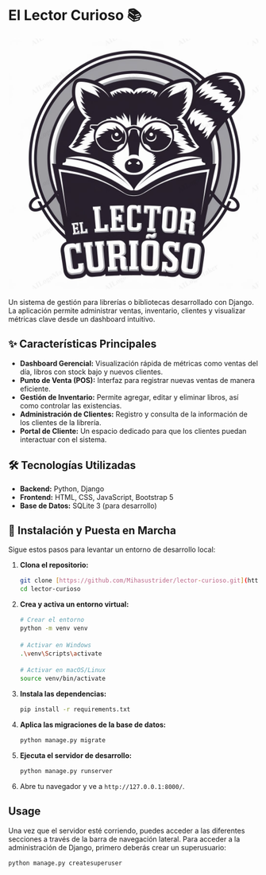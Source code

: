 # El Lector Curioso 📚

![Logo del Proyecto](https://raw.githubusercontent.com/Mihasustrider/lector-curioso/main/static/images/logo.png)

Un sistema de gestión para librerías o bibliotecas desarrollado con Django. La aplicación permite administrar ventas, inventario, clientes y visualizar métricas clave desde un dashboard intuitivo.

## ✨ Características Principales

-   **Dashboard Gerencial:** Visualización rápida de métricas como ventas del día, libros con stock bajo y nuevos clientes.
-   **Punto de Venta (POS):** Interfaz para registrar nuevas ventas de manera eficiente.
-   **Gestión de Inventario:** Permite agregar, editar y eliminar libros, así como controlar las existencias.
-   **Administración de Clientes:** Registro y consulta de la información de los clientes de la librería.
-   **Portal de Cliente:** Un espacio dedicado para que los clientes puedan interactuar con el sistema.

## 🛠️ Tecnologías Utilizadas

-   **Backend:** Python, Django
-   **Frontend:** HTML, CSS, JavaScript, Bootstrap 5
-   **Base de Datos:** SQLite 3 (para desarrollo)

## 🚀 Instalación y Puesta en Marcha

Sigue estos pasos para levantar un entorno de desarrollo local:

1.  **Clona el repositorio:**
    ```bash
    git clone [https://github.com/Mihasustrider/lector-curioso.git](https://github.com/Mihasustrider/lector-curioso.git)
    cd lector-curioso
    ```

2.  **Crea y activa un entorno virtual:**
    ```bash
    # Crear el entorno
    python -m venv venv

    # Activar en Windows
    .\venv\Scripts\activate

    # Activar en macOS/Linux
    source venv/bin/activate
    ```

3.  **Instala las dependencias:**
    ```bash
    pip install -r requirements.txt
    ```

4.  **Aplica las migraciones de la base de datos:**
    ```bash
    python manage.py migrate
    ```

5.  **Ejecuta el servidor de desarrollo:**
    ```bash
    python manage.py runserver
    ```

6.  Abre tu navegador y ve a `http://127.0.0.1:8000/`.

## Usage

Una vez que el servidor esté corriendo, puedes acceder a las diferentes secciones a través de la barra de navegación lateral. Para acceder a la administración de Django, primero deberás crear un superusuario:

```bash
python manage.py createsuperuser